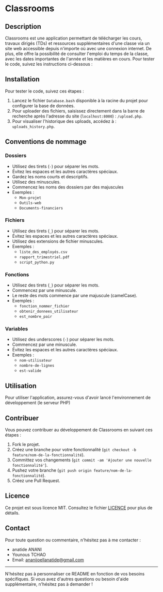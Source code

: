 # Classrooms

## Description
Classrooms est une application permettant de télécharger les cours, travaux dirigés (TDs) et ressources supplémentaires d'une classe via un site web accessible depuis n'importe où avec une connexion internet. De plus, elle offre la possibilité de consulter l'emploi du temps de la classe, avec les dates importantes de l'année et les matières en cours. Pour tester le code, suivez les instructions ci-dessous :

## Installation
Pour tester le code, suivez ces étapes :

1. Lancez le fichier `Database.bash` disponible à la racine du projet pour configurer la base de données.
2. Pour uploader des fichiers, saisissez directement dans la barre de recherche après l'adresse du site (`localhost:8000`) : `/upload.php`.
3. Pour visualiser l'historique des uploads, accédez à : `uploads_history.php`.

## Conventions de nommage

### Dossiers

- Utilisez des tirets (`-`) pour séparer les mots.
- Évitez les espaces et les autres caractères spéciaux.
- Gardez les noms courts et descriptifs.
- Utilisez des minuscules.
- Commencez les noms des dossiers par des majuscules
- Exemples :
    - `Mon-projet`
    - `Outils-web`
    - `Documents-financiers`

### Fichiers

- Utilisez des tirets (`_`) pour séparer les mots.
- Évitez les espaces et les autres caractères spéciaux.
- Utilisez des extensions de fichier minuscules.
- Exemples :
    - `liste_des_employés.csv`
    - `rapport_trimestriel.pdf`
    - `script_python.py`

### Fonctions

- Utilisez des tirets (`_`) pour séparer les mots.
- Commencez par une minuscule.
- Le reste des mots commence par une majuscule (camelCase).
- Exemples :
    - `fonction_nommer_fichier`
    - `obtenir_donnees_utilisateur`
    - `est_nombre_pair`

### Variables

- Utilisez des underscores (`-`) pour séparer les mots.
- Commencez par une minuscule.
- Évitez les espaces et les autres caractères spéciaux.
- Exemples :
    - `nom-utilisateur`
    - `nombre-de-lignes`
    - `est-valide`


## Utilisation
Pour utiliser l'application, assurez-vous d'avoir lancé l'environnement de développement (le serveur PHP)
## Contribuer
Vous pouvez contribuer au développement de Classrooms en suivant ces étapes :

1. Fork le projet.
2. Créez une branche pour votre fonctionnalité (`git checkout -b feature/nom-de-la-fonctionnalité`).
3. Committez vos changements (`git commit -am 'Ajouter une nouvelle fonctionnalité'`).
4. Pushez votre branche (`git push origin feature/nom-de-la-fonctionnalité`).
5. Créez une Pull Request.

## Licence
Ce projet est sous licence MIT. Consultez le fichier [LICENCE](./LICENCE) pour plus de détails.

## Contact
Pour toute question ou commentaire, n'hésitez pas à me contacter :
- anatide ANANI 
- Younous TCHAO
- Email: ananijoellanatide@gmail.com

---

N'hésitez pas à personnaliser ce README en fonction de vos besoins spécifiques. Si vous avez d'autres questions ou besoin d'aide supplémentaire, n'hésitez pas à demander !
